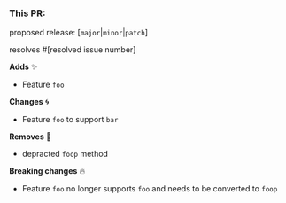 ### This PR:

proposed release: [`major`|`minor`|`patch`]

resolves #[resolved issue number]

**Adds** ✨
- Feature `foo`

**Changes** 🌀
- Feature `foo` to support `bar`

**Removes** 👋
- depracted `foop` method

**Breaking changes** 🔥
- Feature `foo` no longer supports `foo` and needs to be converted to `foop`

